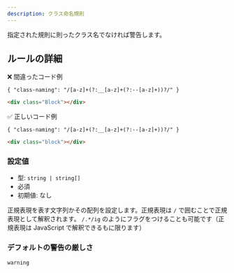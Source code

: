 ```yaml
---
description: クラス命名規則
---
```


指定された規則に則ったクラス名でなければ警告します。

## ルールの詳細

❌ 間違ったコード例

`{ "class-naming": "/[a-z]+(?:__[a-z]+(?:--[a-z]+))?/" }`

```html
<div class="Block"></div>
```

✅ 正しいコード例

`{ "class-naming": "/[a-z]+(?:__[a-z]+(?:--[a-z]+))?/" }`

```html
<div class="block"></div>
```

### 設定値

- 型: `string | string[]`
- 必須
- 初期値: なし

正規表現を表す文字列かその配列を設定します。正規表現は `/` で囲むことで正規表現として解釈されます。 `/.*/ig` のようにフラグをつけることも可能です（正規表現は JavaScript で解釈できるもに限ります）

### デフォルトの警告の厳しさ

`warning`
